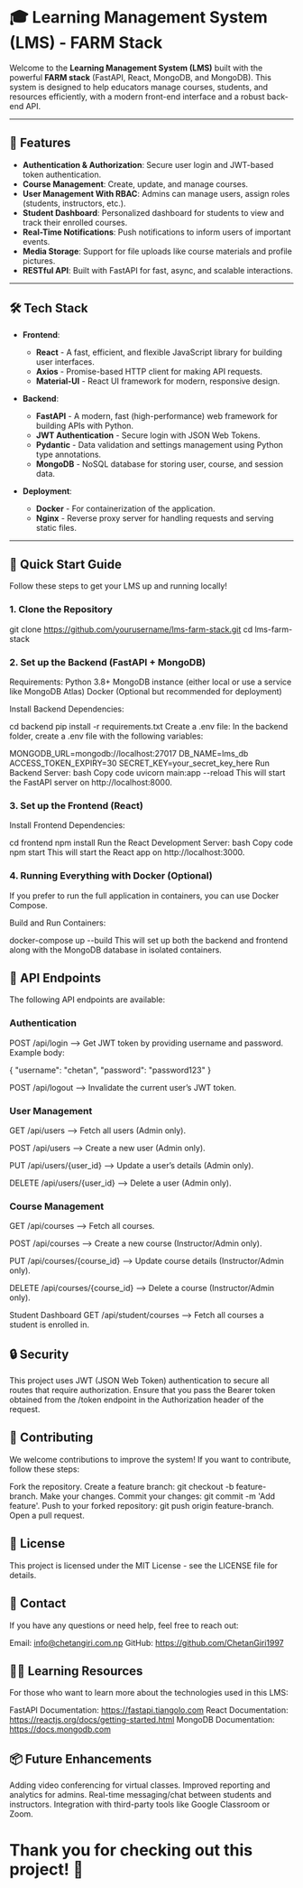 # 🎓 **Learning Management System (LMS)** - FARM Stack

Welcome to the **Learning Management System (LMS)** built with the powerful **FARM stack** (FastAPI, React, MongoDB, and MongoDB). This system is designed to help educators manage courses, students, and resources efficiently, with a modern front-end interface and a robust back-end API.

---

## 🌟 **Features**

- **Authentication & Authorization**: Secure user login and JWT-based token authentication.
- **Course Management**: Create, update, and manage courses.
- **User Management With RBAC**: Admins can manage users, assign roles (students, instructors, etc.).
- **Student Dashboard**: Personalized dashboard for students to view and track their enrolled courses.
- **Real-Time Notifications**: Push notifications to inform users of important events.
- **Media Storage**: Support for file uploads like course materials and profile pictures.
- **RESTful API**: Built with FastAPI for fast, async, and scalable interactions.

---

## 🛠️ **Tech Stack**

- **Frontend**:  
  - **React** - A fast, efficient, and flexible JavaScript library for building user interfaces.
  - **Axios** - Promise-based HTTP client for making API requests.
  - **Material-UI** - React UI framework for modern, responsive design.

- **Backend**:  
  - **FastAPI** - A modern, fast (high-performance) web framework for building APIs with Python.
  - **JWT Authentication** - Secure login with JSON Web Tokens.
  - **Pydantic** - Data validation and settings management using Python type annotations.
  - **MongoDB** - NoSQL database for storing user, course, and session data.

- **Deployment**:  
  - **Docker** - For containerization of the application.
  - **Nginx** - Reverse proxy server for handling requests and serving static files.


---

## 🚀 **Quick Start Guide**

Follow these steps to get your LMS up and running locally!

### **1. Clone the Repository**


git clone https://github.com/yourusername/lms-farm-stack.git
cd lms-farm-stack

### 2. Set up the Backend (FastAPI + MongoDB)
Requirements:
Python 3.8+
MongoDB instance (either local or use a service like MongoDB Atlas)
Docker (Optional but recommended for deployment)

Install Backend Dependencies:

cd backend
pip install -r requirements.txt
Create a .env file:
In the backend folder, create a .env file with the following variables:

MONGODB_URL=mongodb://localhost:27017
DB_NAME=lms_db
ACCESS_TOKEN_EXPIRY=30
SECRET_KEY=your_secret_key_here
Run Backend Server:
bash
Copy code
uvicorn main:app --reload
This will start the FastAPI server on http://localhost:8000.

### 3. Set up the Frontend (React)
Install Frontend Dependencies:

cd frontend
npm install
Run the React Development Server:
bash
Copy code
npm start
This will start the React app on http://localhost:3000.

### 4. Running Everything with Docker (Optional)
If you prefer to run the full application in containers, you can use Docker Compose.

Build and Run Containers:

docker-compose up --build
This will set up both the backend and frontend along with the MongoDB database in isolated containers.

## 📱 API Endpoints
The following API endpoints are available:

### Authentication

POST /api/login -->
Get JWT token by providing username and password.
Example body:


{
  "username": "chetan",
  "password": "password123"
}

POST /api/logout -->
Invalidate the current user’s JWT token.

### User Management
GET /api/users -->
Fetch all users (Admin only).

POST /api/users -->
Create a new user (Admin only).

PUT /api/users/{user_id} -->
Update a user’s details (Admin only).

DELETE /api/users/{user_id} -->
Delete a user (Admin only).

### Course Management
GET /api/courses -->
Fetch all courses.

POST /api/courses -->
Create a new course (Instructor/Admin only).

PUT /api/courses/{course_id} -->
Update course details (Instructor/Admin only).

DELETE /api/courses/{course_id} -->
Delete a course (Instructor/Admin only).

Student Dashboard
GET /api/student/courses -->
Fetch all courses a student is enrolled in.

## 🔒 Security
This project uses JWT (JSON Web Token) authentication to secure all routes that require authorization. Ensure that you pass the Bearer token obtained from the /token endpoint in the Authorization header of the request.

## 🎉 Contributing
We welcome contributions to improve the system! If you want to contribute, follow these steps:

Fork the repository.
Create a feature branch: git checkout -b feature-branch.
Make your changes.
Commit your changes: git commit -m 'Add feature'.
Push to your forked repository: git push origin feature-branch.
Open a pull request.

## 📄 License
This project is licensed under the MIT License - see the LICENSE file for details.

## 💬 Contact
If you have any questions or need help, feel free to reach out:

Email: info@chetangiri.com.np
GitHub: https://github.com/ChetanGiri1997

## 👨‍🏫 Learning Resources
For those who want to learn more about the technologies used in this LMS:

FastAPI Documentation: https://fastapi.tiangolo.com
React Documentation: https://reactjs.org/docs/getting-started.html
MongoDB Documentation: https://docs.mongodb.com

## 📦 Future Enhancements
Adding video conferencing for virtual classes.
Improved reporting and analytics for admins.
Real-time messaging/chat between students and instructors.
Integration with third-party tools like Google Classroom or Zoom.


# Thank you for checking out this project! 🚀
